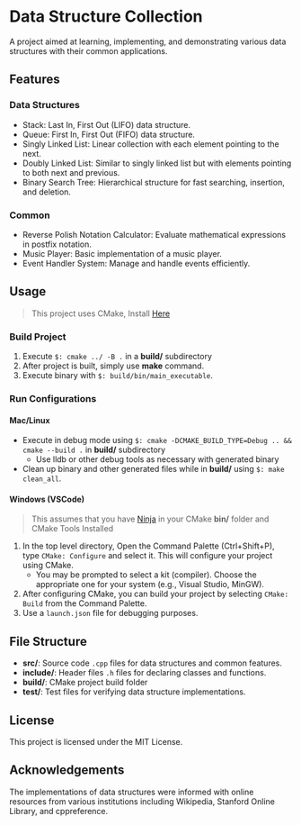 # Data Structure Collection

A project aimed at learning, implementing, and demonstrating various data structures with their common applications.

## Features

### Data Structures

- Stack: Last In, First Out (LIFO) data structure.
- Queue: First In, First Out (FIFO) data structure.
- Singly Linked List: Linear collection with each element pointing to the next.
- Doubly Linked List: Similar to singly linked list but with elements pointing to both next and previous.
- Binary Search Tree: Hierarchical structure for fast searching, insertion, and deletion.

### Common

- Reverse Polish Notation Calculator: Evaluate mathematical expressions in postfix notation.
- Music Player: Basic implementation of a music player.
- Event Handler System: Manage and handle events efficiently.

## Usage
> This project uses CMake, Install [Here](https://cmake.org/download/)

### Build Project
1. Execute `$: cmake ../ -B .`  in a **build/** subdirectory
2. After project is built, simply use **make** command.
2. Execute binary with `$: build/bin/main_executable`.
### Run Configurations
#### Mac/Linux
* Execute in debug mode using `$: cmake -DCMAKE_BUILD_TYPE=Debug .. && cmake --build .` in **build/** subdirectory
    * Use lldb or other debug tools as necessary with generated binary
* Clean up binary and other generated files while in **build/** using `$: make clean_all`.

#### Windows (VSCode)
> This assumes that you have [Ninja](https://ninja-build.org/) in your CMake **bin/** folder and CMake Tools Installed
1. In the top level directory, Open the Command Palette (Ctrl+Shift+P), type `CMake: Configure` and select it. This will configure your project using CMake.
    * You may be prompted to select a kit (compiler). Choose the appropriate one for your system (e.g., Visual Studio, MinGW).
2. After configuring CMake, you can build your project by selecting `CMake: Build` from the Command Palette.
3. Use a `launch.json` file for debugging purposes.

## File Structure

- **src/**: Source code `.cpp` files for data structures and common features.
- **include/**: Header files `.h` files for declaring classes and functions.
- **build/**: CMake project build folder
- **test/**: Test files for verifying data structure implementations.

## License

This project is licensed under the MIT License.

## Acknowledgements

The implementations of data structures were informed with online resources from various institutions including Wikipedia, Stanford Online Library, and cppreference.
